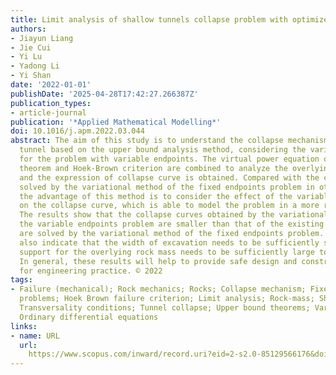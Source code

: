 ```yaml
---
title: Limit analysis of shallow tunnels collapse problem with optimized solution
authors:
- Jiayun Liang
- Jie Cui
- Yi Lu
- Yadong Li
- Yi Shan
date: '2022-01-01'
publishDate: '2025-04-28T17:42:27.266387Z'
publication_types:
- article-journal
publication: '*Applied Mathematical Modelling*'
doi: 10.1016/j.apm.2022.03.044
abstract: The aim of this study is to understand the collapse mechanism of a shallow
  tunnel based on the upper bound analysis method, considering the variational approach
  for the problem with variable endpoints. The virtual power equation of upper bound
  theorem and Hoek-Brown criterion are combined to analyze the overlying rock mass,
  and the expression of collapse curve is obtained. Compared with the collapse curves
  solved by the variational method of the fixed endpoints problem in other studies,
  the advantage of this method is to consider the effect of the variable endpoints
  on the collapse curve, which is able to model the problem in a more realistic manner.
  The results show that the collapse curves obtained by the variational method of
  the variable endpoints problem are smaller than that of the existing study which
  are solved by the variational method of the fixed endpoints problem. The results
  also indicate that the width of excavation needs to be sufficiently small and the
  support for the overlying rock mass needs to be sufficiently large to prevent collapse.
  In general, these results will help to provide safe design and construction guidance
  for engineering practice. © 2022
tags:
- Failure (mechanical); Rock mechanics; Rocks; Collapse mechanism; Fixed endpoint
  problems; Hoek Brown failure criterion; Limit analysis; Rock-mass; Shallow tunnel;
  Transversality conditions; Tunnel collapse; Upper bound theorems; Variational methods;
  Ordinary differential equations
links:
- name: URL
  url: 
    https://www.scopus.com/inward/record.uri?eid=2-s2.0-85129566176&doi=10.1016%2fj.apm.2022.03.044&partnerID=40&md5=bd8a8abc1e7ed194b8478866712b1fad
---
```


